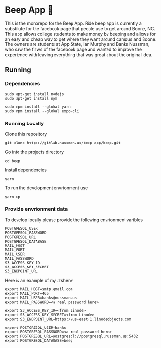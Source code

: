 # Beep App 🚖

This is the monorepo for the Beep App. Ride beep app is currently a substitute for the facebook page that people use to get around Boone, NC. This app allows college students to make money by beeping and allows for an easy and cheap way to get where they want around campus and Boone. The owners are students at App State, Ian Murphy and Banks Nussman, who saw the flaws of the facebook page and wanted to improve the experience with leaving everything that was great about the original idea.

## Running

### Dependencies

```
sudo apt-get install nodejs
sudo apt-get install npm
```

```
sudo npm install --global yarn
sudo npm install --global expo-cli
```

### Running Locally

Clone this repository
```
git clone https://gitlab.nussman.us/beep-app/beep.git
```
Go into the projects directory
```
cd beep
```

Install dependencies
```
yarn
```

To run the development envrionment use
```
yarn up
```

### Provide envrionment data

To develop locally please provide the following envrionment varibles
```
POSTGRESQL_USER
POSTGRESQL_PASSWORD
POSTGRESQL_URL
POSTGRESQL_DATABASE
MAIL_HOST
MAIL_PORT
MAIL_USER
MAIL_PASSWORD
S3_ACCESS_KEY_ID
S3_ACCESS_KEY_SECRET
S3_ENDPOINT_URL
```

Here is an example of my .zshenv

```shell
export MAIL_HOST=smtp.gmail.com
export MAIL_PORT=465
export MAIL_USER=banks@nussman.us
export MAIL_PASSWORD=<a real password here>

export S3_ACCESS_KEY_ID=<from Linode>
export S3_ACCESS_KEY_SECRET=<from Linode>
export S3_ENDPOINT_URL=https://us-east-1.linodeobjects.com

export POSTGRESQL_USER=banks
export POSTGRESQL_PASSWORD=<a real password here>
export POSTGRESQL_URL=postgresql://postgresql.nussman.us:5432
export POSTGRESQL_DATABASE=beep
```
